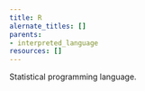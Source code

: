 ```yaml
---
title: R
alernate_titles: []
parents:
- interpreted_language
resources: []
---
```


Statistical programming language.
